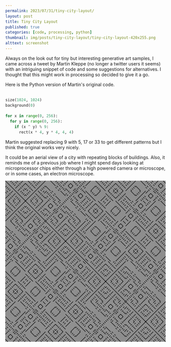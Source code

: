 ```yaml
---
permalink: 2023/07/31/tiny-city-layout/
layout: post
title: Tiny City Layout
published: true
categories: [code, processing, python]
thumbnail: img/posts/tiny-city-layout/tiny-city-layout-420x255.png
alttext: screenshot
---
```


Always on the look out for tiny but interesting generative art samples, I came across a tweet by Martin Kleppe (no longer a twitter users it seems) with an intriguing 
snippet of code and some suggestions for alternatives. I thought that this might work in processing so decided to give it a go. 

Here is the Python version of Martin's original code. 

```python

size(1024, 1024)
background(0)

for x in range(0, 256):
  for y in range(0, 256):
    if (x ^ y) % 9:
      rect(x * 4, y * 4, 4, 4)

```

Martin suggested replacing 9 with 5, 17 or 33 to get different patterns but I think the original works very nicely. 

It could be an aerial view of a city with repeating blocks of buildings. Also, it reminds me of a previous job where I 
might spend days looking at microprocessor chips either through a high powered camera or microscope, or in some cases, 
an electron microscope. 

![screenshot](/img/posts/tiny-city-layout/art-1.png)
